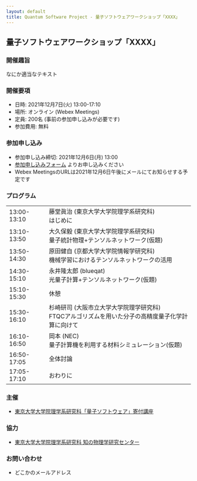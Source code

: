 ```yaml
---
layout: default
title: Quantum Software Project - 量子ソフトウェアワークショップ「XXXX」
---
```


## 量子ソフトウェアワークショップ「XXXX」

### 開催趣旨

なにか適当なテキスト

### 開催要項

* 日時: 2021年12月7日(火) 13:00-17:10
* 場所: オンライン (Webex Meetings)
* 定員: 200名 (事前の参加申し込みが必要です)
* 参加費用: 無料

### 参加申し込み

* 参加申し込み締切: 2021年12月6日(月) 13:00
* [参加申し込みフォーム](xxxx) よりお申し込みください
* Webex MeetingsのURLは2021年12月6日午後にメールにてお知らせする予定です

### プログラム

<table>
<tr><td> 13:00-13:10 </td><td>藤堂眞治 (東京大学大学院理学系研究科)<br/>はじめに</td></tr>
<tr><td> 13:10-13:50 </td><td>大久保毅 (東京大学大学院理学系研究科)<br/>量子統計物理+テンソルネットワーク(仮題)</td></tr>
<tr><td> 13:50-14:30 </td><td>原田健自 (京都大学大学院情報学研究科)<br/> 機械学習におけるテンソルネットワークの活用 </td></tr>
<tr><td> 14:30-15:10 </td><td>永井隆太郎 (blueqat)<br/> 光量子計算+テンソルネットワーク(仮題)</td></tr>
<tr><td> 15:10-15:30 </td><td>休憩</td></tr>
<tr><td> 15:30-16:10 </td><td>杉崎研司 (大阪市立大学大学院理学研究科)<br/> FTQCアルゴリズムを用いた分子の高精度量子化学計算に向けて </td></tr>
<tr><td> 16:10-16:50 </td><td>岡本 (NEC)<br/> 量子計算機を利用する材料シミュレーション(仮題)</td></tr>
<tr><td> 16:50-17:05</td><td>全体討論</td></tr>
<tr><td> 17:05-17:10</td><td>おわりに</td></tr>
</table>

### 主催

* [東京大学大学院理学系研究科「量子ソフトウェア」寄付講座](https://qsw.phys.s.u-tokyo.ac.jp)

### 協力

* [東京大学大学院理学系研究科 知の物理学研究センター](https://www.phys.s.u-tokyo.ac.jp/lp/ipi/)

### お問い合わせ

* どこかのメールアドレス